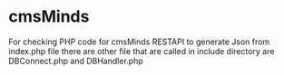 # cmsMinds
For checking PHP code for cmsMinds
RESTAPI to generate Json from index.php file there are other file that are called in include directory are DBConnect.php and DBHandler.php
